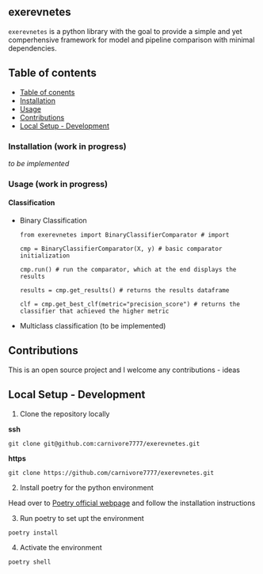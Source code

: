 ## exerevnetes

`exerevnetes` is a python library with the goal to provide a simple and yet comperhensive framework for model and pipeline comparison with minimal dependencies.

## Table of contents

- [Table of conents](#table-of-contents)
- [Installation](#installation-work-in-progress)
- [Usage](#usage-work-in-progress)
- [Contributions](#contributions)
- [Local Setup - Development](#local-setup---development)

### Installation (work in progress)

<i>to be implemented</i>

### Usage (work in progress)
<h4>Classification</h4>
<ul>
    <li>Binary Classification</li>
   
    from exerevnetes import BinaryClassifierComparator # import

    cmp = BinaryClassifierComparator(X, y) # basic comparator initialization

    cmp.run() # run the comparator, which at the end displays the results

    results = cmp.get_results() # returns the results dataframe

    clf = cmp.get_best_clf(metric="precision_score") # returns the classifier that achieved the higher metric
</ul>
<ul>
    <li>Multiclass classification (to be implemented)</li>
</ul>


## Contributions

This is an open source project and I welcome any contributions - ideas

## Local Setup - Development

1. Clone the repository locally

<b>ssh</b>
```
git clone git@github.com:carnivore7777/exerevnetes.git
```
<b>https</b>
```
git clone https://github.com/carnivore7777/exerevnetes.git
```
2. Install poetry for the python environment

Head over to [Poetry official webpage](https://python-poetry.org/docs/) and follow the installation instructions

3. Run poetry to set upt the environment
```
poetry install
```
4. Activate the environment
```
poetry shell
```